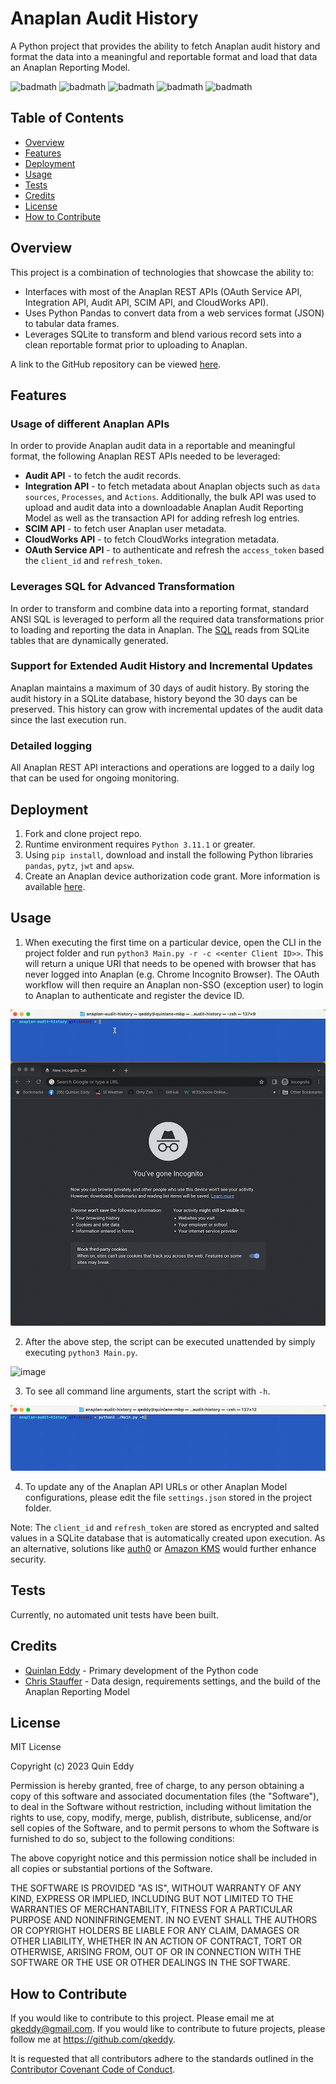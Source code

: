 # Anaplan Audit History
A Python project that provides the ability to fetch Anaplan audit history and format the data into a meaningful and reportable format and load that data an Anaplan Reporting Model.

![badmath](https://img.shields.io/github/license/qkeddy/anaplan-python-ops)
![badmath](https://img.shields.io/github/issues/qkeddy/anaplan-python-ops)
![badmath](https://img.shields.io/github/languages/top/qkeddy/anaplan-python-ops)
![badmath](https://img.shields.io/github/watchers/qkeddy/anaplan-python-ops)
![badmath](https://img.shields.io/github/forks/qkeddy/anaplan-python-ops)

## Table of Contents

- [Overview](#overview)
- [Features](#features)
- [Deployment](#deployment)
- [Usage](#usage)
- [Tests](#tests)
- [Credits](#credits)
- [License](#license)
- [How to Contribute](#how-to-contribute)

## Overview
This project is a combination of technologies that showcase the ability to:
* Interfaces with most of the Anaplan REST APIs (OAuth Service API, Integration API, Audit API, SCIM API, and CloudWorks API).
* Uses Python Pandas to convert data from a web services format (JSON) to tabular data frames.
* Leverages SQLite to transform and blend various record sets into a clean reportable format prior to uploading to Anaplan.

A link to the GitHub repository can be viewed [here](https://github.com/qkeddy/anaplan-audit-history).

## Features

### Usage of different Anaplan APIs
In order to provide Anaplan audit data in a reportable and meaningful format, the following Anaplan REST APIs needed to be leveraged:
* **Audit API** - to fetch the audit records.
* **Integration API** - to fetch metadata about Anaplan objects such as `data sources`, `Processes`, and `Actions`. Additionally, the bulk API was used to upload and audit data into a downloadable Anaplan Audit Reporting Model as well as the transaction API for adding refresh log entries. 
* **SCIM API** - to fetch user Anaplan user metadata.
* **CloudWorks API** - to fetch CloudWorks integration metadata.
* **OAuth Service API** - to authenticate and refresh the `access_token` based the `client_id` and `refresh_token`.

### Leverages SQL for Advanced Transformation
In order to transform and combine data into a reporting format, standard ANSI SQL is leveraged to perform all the required data transformations prior to loading and reporting the data in Anaplan. The [SQL](https://github.com/qkeddy/anaplan-audit-history/blob/main/audit_query.sql) reads from SQLite tables that are dynamically generated.

### Support for Extended Audit History and Incremental Updates
Anaplan maintains a maximum of 30 days of audit history. By storing the audit history in a SQLite database, history beyond the 30 days can be preserved. This history can grow with incremental updates of the audit data since the last execution run. 

### Detailed logging 
All Anaplan REST API interactions and operations are logged to a daily log that can be used for ongoing monitoring.

## Deployment
1. Fork and clone project repo.
2. Runtime environment requires `Python 3.11.1` or greater.
3. Using `pip install`, download and install the following Python libraries
`pandas`, `pytz`, `jwt` and `apsw`.
4. Create an Anaplan device authorization code grant. More information is available [here](https://help.anaplan.com/2ef7b883-fe87-4194-b028-ef6e7bbf8e31-OAuth2-API). 

## Usage

1. When executing the first time on a particular device, open the CLI in the project folder and run `python3 Main.py -r -c <<enter Client ID>>`. This will return a unique URI that needs to be opened with browser that has never logged into Anaplan (e.g. Chrome Incognito Browser). The OAuth workflow will then require an Anaplan non-SSO (exception user) to login to Anaplan to authenticate and register the device ID. 

![image](./images/anaplan-audit-export-device-registration.gif)

2. After the above step, the script can be executed unattended by simply executing `python3 Main.py`.

![image](./images/anaplan-audit-export-execution.gif)

3. To see all command line arguments, start the script with `-h`.

![image](./images/anaplan-audit-export-help.gif)

4. To update any of the Anaplan API URLs or other Anaplan Model configurations, please edit the file `settings.json` stored in the project folder.

Note: The `client_id` and `refresh_token` are stored as encrypted and salted values in a SQLite database that is automatically created upon execution. As an alternative, solutions like [auth0](https://auth0.com/) or [Amazon KMS](https://aws.amazon.com/kms/) would further enhance security. 

## Tests
Currently, no automated unit tests have been built. 

## Credits
- [Quinlan Eddy](https://github.com/qkeddy) - Primary development of the Python code
- [Chris Stauffer](https://www.linkedin.com/in/jcstauffer/) - Data design, requirements settings, and the build of the Anaplan Reporting Model

## License
MIT License

Copyright (c) 2023 Quin Eddy

Permission is hereby granted, free of charge, to any person obtaining a copy
of this software and associated documentation files (the "Software"), to deal
in the Software without restriction, including without limitation the rights
to use, copy, modify, merge, publish, distribute, sublicense, and/or sell
copies of the Software, and to permit persons to whom the Software is
furnished to do so, subject to the following conditions:

The above copyright notice and this permission notice shall be included in all
copies or substantial portions of the Software.

THE SOFTWARE IS PROVIDED "AS IS", WITHOUT WARRANTY OF ANY KIND, EXPRESS OR
IMPLIED, INCLUDING BUT NOT LIMITED TO THE WARRANTIES OF MERCHANTABILITY,
FITNESS FOR A PARTICULAR PURPOSE AND NONINFRINGEMENT. IN NO EVENT SHALL THE
AUTHORS OR COPYRIGHT HOLDERS BE LIABLE FOR ANY CLAIM, DAMAGES OR OTHER
LIABILITY, WHETHER IN AN ACTION OF CONTRACT, TORT OR OTHERWISE, ARISING FROM,
OUT OF OR IN CONNECTION WITH THE SOFTWARE OR THE USE OR OTHER DEALINGS IN THE
SOFTWARE.



## How to Contribute

If you would like to contribute to this project. Please email me at qkeddy@gmail.com. If you would like to contribute to future projects, please follow me at https://github.com/qkeddy.

It is requested that all contributors adhere to the standards outlined in the [Contributor Covenant Code of Conduct](https://www.contributor-covenant.org/version/2/1/code_of_conduct/).